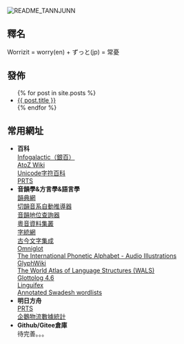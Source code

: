 

![README_TANNJUNN](https://worrizit.github.io/assets/image/README_TANNJUNN.jpg)



## **釋名**

Worrizit = worry(en) + ずっと(jp) = 常憂

## **發佈**   

<ul>
  {% for post in site.posts %}
    <li>
      <a href="{{ post.url }}">{{ post.title }}</a>
    </li>
  {% endfor %}
</ul>

## **常用網址**
* **百科**   
  [Infogalactic（銀百）](https://infogalactic.com/info/Main_Page)   
  [AtoZ Wiki](https://atozwiki.com/)   
  [Unicode字符百科](https://unicode-table.com/en/)   
  [PRTS](https://prts.wiki/w/%E9%A6%96%E9%A1%B5)
* **音韻學&方言學&語言學**   
  [韻典網](https://ytenx.org/)   
  [切韻音系自動推導器](https://nk2028.shn.hk/qieyun-autoderiver/)    
  [音韻地位查詢器](https://nk2028.shn.hk/qieyun-tools/)   
  [粵音資料集叢](https://jyut.net/)   
  [字統網](https://zi.tools/)   
  [古今文字集成](http://ccamc.org/)   
  [Omniglot](https://omniglot.com/)   
  [The International Phonetic Alphabet - Audio Illustrations](http://web.uvic.ca/ling/resources/ipa/charts/IPAlab/IPAlab.htm)   
  [GlyphWiki](http://en.glyphwiki.org/wiki/GlyphWiki:MainPage)   
  [The World Atlas of Language Structures (WALS)](https://wals.info)  
  [Glottolog 4.6](https://glottolog.org/)  
  [Linguifex](https://linguifex.com/wiki/Main_Page)  
  [Annotated Swadesh wordlists](https://starlingdb.org/cgi-bin/main.cgi?root=new100)
* **明日方舟**  
  [PRTS](https://prts.wiki/w/%E9%A6%96%E9%A1%B5)  
  [企鵝物流數據統計](https://penguin-stats.io/)  
* **Github/Gitee倉庫**  
  待完善。。。
  











